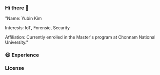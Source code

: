### Hi there 👋

"Name: Yubin Kim

Interests: IoT, Forensic, Security

Affiliation: Currently enrolled in the Master's program at Chonnam National University."



### 😄 Experience 

### License

<!--
**kingyoubin/kingyoubin** is a ✨ _special_ ✨ repository because its `README.md` (this file) appears on your GitHub profile.

Here are some ideas to get you started:

- 🔭 I’m currently working on ...
- 🌱 I’m currently learning ...
- 👯 I’m looking to collaborate on ...
- 🤔 I’m looking for help with ...
- 💬 Ask me about ...
- 📫 How to reach me: ...
- 😄 Pronouns: ...
- ⚡ Fun fact: ...
-->
